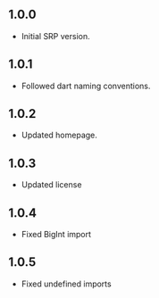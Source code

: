## 1.0.0

- Initial SRP version.

## 1.0.1

- Followed dart naming conventions.

## 1.0.2

- Updated homepage.

## 1.0.3

- Updated license

## 1.0.4

- Fixed BigInt import

## 1.0.5

- Fixed undefined imports
